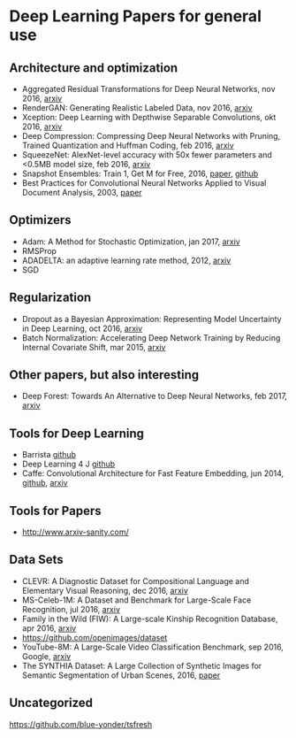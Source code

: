 # Deep Learning Papers for general use
## Architecture and optimization
* Aggregated Residual Transformations for Deep Neural Networks, nov 2016, [arxiv](https://arxiv.org/pdf/1611.05431.pdf)
* RenderGAN: Generating Realistic Labeled Data, nov 2016, [arxiv](https://arxiv.org/pdf/1611.01331v3.pdf)
* Xception:  Deep Learning with Depthwise Separable Convolutions, okt 2016, [arxiv](https://arxiv.org/pdf/1610.02357.pdf)
* Deep Compression: Compressing Deep Neural Networks with Pruning, Trained Quantization and Huffman Coding, feb 2016, [arxiv](https://arxiv.org/pdf/1510.00149v5.pdf)
* SqueezeNet: AlexNet-level accuracy with 50x fewer parameters and <0.5MB model size, feb 2016, [arxiv](https://arxiv.org/pdf/1602.07360v3)
* Snapshot Ensembles: Train 1, Get M for Free, 2016, [paper](https://github.com/sbrugman/deep-learning-papers/blob/master/papers/snapshot-ensembles-train-1-get-m-for-free.pdf), [github](https://github.com/gaohuang/SnapshotEnsemble)
* Best Practices for Convolutional Neural Networks Applied to Visual Document Analysis, 2003, [paper](https://www.microsoft.com/en-us/research/wp-content/uploads/2003/08/icdar03.pdf)

## Optimizers
* Adam: A Method for Stochastic Optimization, jan 2017, [arxiv](https://arxiv.org/pdf/1412.6980.pdf)
* RMSProp
* ADADELTA: an adaptive learning rate method, 2012, [arxiv](https://arxiv.org/pdf/1212.5701.pdf)
* SGD

## Regularization
* Dropout as a Bayesian Approximation: Representing Model Uncertainty in Deep Learning, oct 2016, [arxiv](https://arxiv.org/pdf/1506.02142)
* Batch Normalization: Accelerating Deep Network Training by Reducing Internal Covariate Shift, mar 2015, [arxiv](https://arxiv.org/pdf/1502.03167.pdf)

## Other papers, but also interesting
* Deep Forest: Towards An Alternative to Deep Neural Networks, feb 2017, [arxiv](https://arxiv.org/pdf/1702.08835)

## Tools for Deep Learning
* Barrista [github](https://github.com/classner/barrista)
* Deep Learning 4 J [github](https://github.com/deeplearning4j/deeplearning4j)
* Caffe: Convolutional Architecture for Fast Feature Embedding, jun 2014, [github](https://github.com/BVLC/caffe), [arxiv](https://arxiv.org/pdf/1408.5093v1)

## Tools for Papers
* http://www.arxiv-sanity.com/

## Data Sets
* CLEVR: A Diagnostic Dataset for Compositional Language and Elementary Visual Reasoning, dec 2016, [arxiv](https://arxiv.org/pdf/1612.06890.pdf)
* MS-Celeb-1M: A Dataset and Benchmark for Large-Scale Face Recognition, jul 2016, [arxiv](https://arxiv.org/abs/1607.08221)
* Family in the Wild (FIW): A Large-scale Kinship Recognition Database, apr 2016, [arxiv](https://arxiv.org/pdf/1604.02182v1)
* https://github.com/openimages/dataset
* YouTube-8M: A Large-Scale Video Classification Benchmark, sep 2016, Google, [arxiv](https://arxiv.org/pdf/1609.08675v1)
* The SYNTHIA Dataset: A Large Collection of Synthetic Images for Semantic Segmentation of Urban Scenes, 2016, [paper](http://www.cv-foundation.org/openaccess/content_cvpr_2016/papers/Ros_The_SYNTHIA_Dataset_CVPR_2016_paper.pdf)

## Uncategorized
https://github.com/blue-yonder/tsfresh
